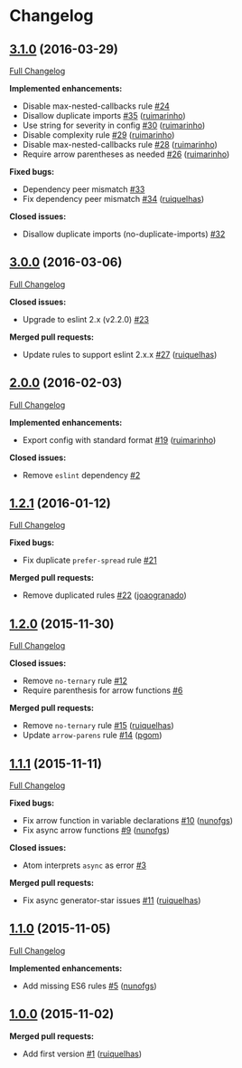# Changelog

## [3.1.0](https://github.com/seegno/eslint-config-seegno/tree/3.1.0) (2016-03-29)
[Full Changelog](https://github.com/seegno/eslint-config-seegno/compare/3.0.0...3.1.0)

**Implemented enhancements:**

- Disable max-nested-callbacks rule [\#24](https://github.com/seegno/eslint-config-seegno/issues/24)
- Disallow duplicate imports [\#35](https://github.com/seegno/eslint-config-seegno/pull/35) ([ruimarinho](https://github.com/ruimarinho))
- Use string for severity in config [\#30](https://github.com/seegno/eslint-config-seegno/pull/30) ([ruimarinho](https://github.com/ruimarinho))
- Disable complexity rule [\#29](https://github.com/seegno/eslint-config-seegno/pull/29) ([ruimarinho](https://github.com/ruimarinho))
- Disable max-nested-callbacks rule [\#28](https://github.com/seegno/eslint-config-seegno/pull/28) ([ruimarinho](https://github.com/ruimarinho))
- Require arrow parentheses as needed [\#26](https://github.com/seegno/eslint-config-seegno/pull/26) ([ruimarinho](https://github.com/ruimarinho))

**Fixed bugs:**

- Dependency peer mismatch [\#33](https://github.com/seegno/eslint-config-seegno/issues/33)
- Fix dependency peer mismatch [\#34](https://github.com/seegno/eslint-config-seegno/pull/34) ([ruiquelhas](https://github.com/ruiquelhas))

**Closed issues:**

- Disallow duplicate imports \(no-duplicate-imports\) [\#32](https://github.com/seegno/eslint-config-seegno/issues/32)

## [3.0.0](https://github.com/seegno/eslint-config-seegno/tree/3.0.0) (2016-03-06)
[Full Changelog](https://github.com/seegno/eslint-config-seegno/compare/2.0.0...3.0.0)

**Closed issues:**

- Upgrade to eslint 2.x \(v2.2.0\) [\#23](https://github.com/seegno/eslint-config-seegno/issues/23)

**Merged pull requests:**

- Update rules to support eslint 2.x.x [\#27](https://github.com/seegno/eslint-config-seegno/pull/27) ([ruiquelhas](https://github.com/ruiquelhas))

## [2.0.0](https://github.com/seegno/eslint-config-seegno/tree/2.0.0) (2016-02-03)
[Full Changelog](https://github.com/seegno/eslint-config-seegno/compare/1.2.1...2.0.0)

**Implemented enhancements:**

- Export config with standard format [\#19](https://github.com/seegno/eslint-config-seegno/pull/19) ([ruimarinho](https://github.com/ruimarinho))

**Closed issues:**

- Remove `eslint` dependency [\#2](https://github.com/seegno/eslint-config-seegno/issues/2)

## [1.2.1](https://github.com/seegno/eslint-config-seegno/tree/1.2.1) (2016-01-12)
[Full Changelog](https://github.com/seegno/eslint-config-seegno/compare/1.2.0...1.2.1)

**Fixed bugs:**

- Fix duplicate `prefer-spread` rule [\#21](https://github.com/seegno/eslint-config-seegno/issues/21)

**Merged pull requests:**

- Remove duplicated rules [\#22](https://github.com/seegno/eslint-config-seegno/pull/22) ([joaogranado](https://github.com/joaogranado))

## [1.2.0](https://github.com/seegno/eslint-config-seegno/tree/1.2.0) (2015-11-30)
[Full Changelog](https://github.com/seegno/eslint-config-seegno/compare/1.1.1...1.2.0)

**Closed issues:**

- Remove `no-ternary` rule [\#12](https://github.com/seegno/eslint-config-seegno/issues/12)
- Require parenthesis for arrow functions [\#6](https://github.com/seegno/eslint-config-seegno/issues/6)

**Merged pull requests:**

- Remove `no-ternary` rule [\#15](https://github.com/seegno/eslint-config-seegno/pull/15) ([ruiquelhas](https://github.com/ruiquelhas))
- Update `arrow-parens` rule [\#14](https://github.com/seegno/eslint-config-seegno/pull/14) ([pgom](https://github.com/pgom))

## [1.1.1](https://github.com/seegno/eslint-config-seegno/tree/1.1.1) (2015-11-11)
[Full Changelog](https://github.com/seegno/eslint-config-seegno/compare/1.1.0...1.1.1)

**Fixed bugs:**

- Fix arrow function in variable declarations [\#10](https://github.com/seegno/eslint-config-seegno/pull/10) ([nunofgs](https://github.com/nunofgs))
- Fix async arrow functions [\#9](https://github.com/seegno/eslint-config-seegno/pull/9) ([nunofgs](https://github.com/nunofgs))

**Closed issues:**

- Atom interprets `async` as error [\#3](https://github.com/seegno/eslint-config-seegno/issues/3)

**Merged pull requests:**

- Fix async generator-star issues [\#11](https://github.com/seegno/eslint-config-seegno/pull/11) ([ruiquelhas](https://github.com/ruiquelhas))

## [1.1.0](https://github.com/seegno/eslint-config-seegno/tree/1.1.0) (2015-11-05)
[Full Changelog](https://github.com/seegno/eslint-config-seegno/compare/1.0.0...1.1.0)

**Implemented enhancements:**

- Add missing ES6 rules [\#5](https://github.com/seegno/eslint-config-seegno/pull/5) ([nunofgs](https://github.com/nunofgs))

## [1.0.0](https://github.com/seegno/eslint-config-seegno/tree/1.0.0) (2015-11-02)
**Merged pull requests:**

- Add first version [\#1](https://github.com/seegno/eslint-config-seegno/pull/1) ([ruiquelhas](https://github.com/ruiquelhas))
